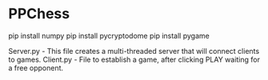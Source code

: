 # PPChess

pip install numpy
pip install pycryptodome
pip install pygame


Server.py - This file creates a multi-threaded server that will connect clients to games.
Client.py - File to establish a game, after clicking PLAY waiting for a free opponent.
